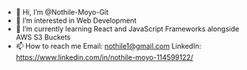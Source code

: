 - 👋 Hi, I’m @Nothile-Moyo-Git
- 👀 I’m interested in Web Development
- 🌱 I’m currently learning React and JavaScript Frameworks alongside AWS S3 Buckets
- 📫 How to reach me
Email: nothile1@gmail.com
LinkedIn: https://www.linkedin.com/in/nothile-moyo-114599122/

<!---
Nothile-Moyo-Git/Nothile-Moyo-Git is a ✨ special ✨ repository because its `README.md` (this file) appears on your GitHub profile.
You can click the Preview link to take a look at your changes.
--->
